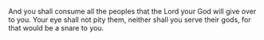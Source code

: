 And you shall consume all the peoples that the Lord your God will give over to you. Your eye shall not pity them, neither shall you serve their gods, for that would be a snare to you.
